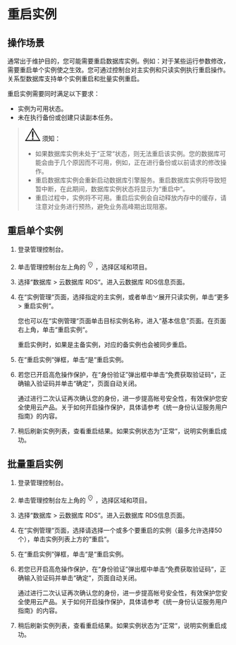 # 重启实例<a name="zh-cn_topic_sqlserver_0031146654"></a>

## 操作场景<a name="zh-cn_topic_0031146654_section11160182171227"></a>

通常出于维护目的，您可能需要重启数据库实例。例如：对于某些运行参数修改，需要重启单个实例使之生效。您可通过控制台对主实例和只读实例执行重启操作。关系型数据库支持单个实例重启和批量实例重启。

重启实例需要同时满足以下要求：

-   实例为可用状态。
-   未在执行备份或创建只读副本任务。

>![](public_sys-resources/icon-notice.gif) **须知：**   
>-   如果数据库实例未处于“正常“状态，则无法重启该实例。您的数据库可能会由于几个原因而不可用，例如，正在进行备份或以前请求的修改操作。  
>-   重启数据库实例会重新启动数据库引擎服务。重启数据库实例将导致短暂中断，在此期间，数据库实例状态将显示为“重启中“。  
>-   重启过程中，实例将不可用。重启后实例会自动释放内存中的缓存，请注意对业务进行预热，避免业务高峰期出现阻塞。  

## 重启单个实例<a name="zh-cn_topic_0031146654_s22e3edfb1cdd4405b64cad650a1cf9a0"></a>

1.  登录管理控制台。
2.  单击管理控制台左上角的![](figures/Region灰色图标.png)，选择区域和项目。
3.  选择“数据库  \>  云数据库 RDS“。进入云数据库 RDS信息页面。
4.  在“实例管理“页面，选择指定的主实例，或者单击![](figures/下拉选择-10.png)展开只读实例，单击“更多  \>  重启实例“。

    您也可以在“实例管理“页面单击目标实例名称，进入“基本信息”页面。在页面右上角，单击“重启实例“。

    重启实例时，如果是主备实例，对应的备实例也会被同步重启。

5.  在“重启实例“弹框，单击“是“重启实例。
6.  若您已开启高危操作保护，在“身份验证”弹出框中单击“免费获取验证码“，正确输入验证码并单击“确定“，页面自动关闭。

    通过进行二次认证再次确认您的身份，进一步提高帐号安全性，有效保护您安全使用云产品。关于如何开启操作保护，具体请参考《统一身份认证服务用户指南》的内容。

7.  稍后刷新实例列表，查看重启结果。如果实例状态为“正常“，说明实例重启成功。

## 批量重启实例<a name="zh-cn_topic_0031146654_section6519192616377"></a>

1.  登录管理控制台。
2.  单击管理控制台左上角的![](figures/Region灰色图标.png)，选择区域和项目。
3.  选择“数据库  \>  云数据库 RDS“。进入云数据库 RDS信息页面。
4.  在“实例管理“页面，选择请选择一个或多个要重启的实例（最多允许选择50个），单击实例列表上方的“重启“。
5.  在“重启实例“弹框，单击“是“重启实例。
6.  若您已开启高危操作保护，在“身份验证”弹出框中单击“免费获取验证码“，正确输入验证码并单击“确定“，页面自动关闭。

    通过进行二次认证再次确认您的身份，进一步提高帐号安全性，有效保护您安全使用云产品。关于如何开启操作保护，具体请参考《统一身份认证服务用户指南》的内容。

7.  稍后刷新实例列表，查看重启结果。如果实例状态为“正常“，说明实例重启成功。

